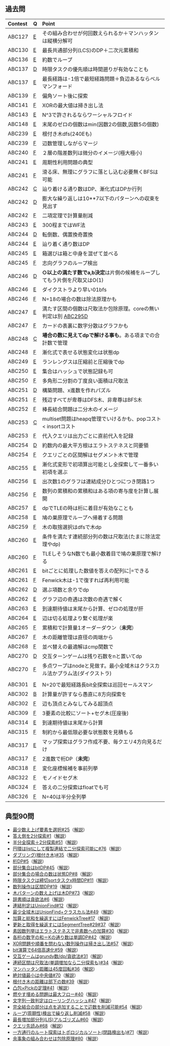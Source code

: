 ## 過去問
|Contest|Q|Point|
|:----|:----|:----|
|ABC127|[E](https://atcoder.jp/contests/abc127/tasks/abc127_e)|その組み合わせが何回数えられるか＋マンハッタンは縦横分解可|
|ABC130|[E](https://atcoder.jp/contests/abc130/tasks/abc130_e)|最長共通部分列(LCS)のDP＋二次元累積和|
|ABC136|[E](https://atcoder.jp/contests/abc136/tasks/abc136_e)|約数でループ|
|ABC137|[D](https://atcoder.jp/contests/abc137/tasks/abc137_d)|時限タスクの優先順は時間遡りが有効なことも|
|ABC137|[E](https://atcoder.jp/contests/abc137/tasks/abc137_e)|最長経路は-1倍で最短経路問題＋負辺あるならベルマンフォード|
|ABC139|[F](https://atcoder.jp/contests/abc139/tasks/abc139_f)|偏角ソート後に探索|
|ABC141|[F](https://atcoder.jp/contests/abc141/tasks/abc141_f)|XORの最大値は掃き出し法|
|ABC143|[E](https://atcoder.jp/contests/abc143/tasks/abc143_e)|N^3で許されるならワーシャルフロイド|
|ABC148|[E](https://atcoder.jp/contests/abc148/tasks/abc148_e)|末尾のゼロの個数はmin(因数2の個数,因数5の個数)|
|ABC239|[E](https://atcoder.jp/contests/abc239/tasks/abc239_e)|根付き木dfs(240Eも)|
|ABC239|[F](https://atcoder.jp/contests/abc239/tasks/abc239_f)|辺数管理しながらマージ|
|ABC240|[F](https://atcoder.jp/contests/abc240/tasks/abc240_f)|２層の階差数列は微分のイメージ(極大極小)|
|ABC241|[E](https://atcoder.jp/contests/abc241/tasks/abc241_e)|周期性利用問題の典型|
|ABC241|[F](https://atcoder.jp/contests/abc241/tasks/abc241_f)|滑る床、無理にグラフに落とし込む必要無くBFSは可能|
|ABC242|[C](https://atcoder.jp/contests/abc242/tasks/abc242_c)|辿り着ける通り数はDP、漸化式はDPか行列|
|ABC242|[D](https://atcoder.jp/contests/abc242/tasks/abc242_d)|膨大な繰り返しは10\*\*7以下のパターンへの収束を見出す|
|ABC242|[F](https://atcoder.jp/contests/abc242/tasks/abc242_f)|二項定理で計算量削減|
|ABC243|[E](https://atcoder.jp/contests/abc243/tasks/abc243_e)|300程まではWF法|
|ABC244|[D](https://atcoder.jp/contests/abc244/tasks/abc244_d)|転倒数、偶置換奇置換|
|ABC244|[E](https://atcoder.jp/contests/abc244/tasks/abc244_e)|辿り着く通り数はDP|
|ABC245|[E](https://atcoder.jp/contests/abc245/tasks/abc245_e)|箱選びは箱と中身を混ぜて並べる|
|ABC245|[F](https://atcoder.jp/contests/abc245/tasks/abc245_f)|志向グラフのループ検出|
|ABC246|[D](https://atcoder.jp/contests/abc246/tasks/abc246_d)|**○以上の満たす数でa,b決定**は片側の候補をループしてもう片側を尺取又はO(1)|
|ABC246|[E](https://atcoder.jp/contests/abc246/tasks/abc246_e)|ダイクストラより早い01bfs|
|ABC246|[F](https://atcoder.jp/contests/abc246/tasks/abc246_f)|N=18の場合の数は除法原理かも|
|ABC247|[E](https://atcoder.jp/contests/abc247/tasks/abc247_e)|満たす区間の個数は尺取法か包除原理。coreの無い判定は別 [ABC295D](https://atcoder.jp/contests/abc295/tasks/abc295_d)|
|ABC247|[F](https://atcoder.jp/contests/abc247/tasks/abc247_f)|カードの表裏に数字分散はグラフかも|
|ABC248|[C](https://atcoder.jp/contests/abc248/tasks/abc248_c)|**場合の数に見えてdpで解ける事も**。ある項までの合計数で管理|
|ABC248|[F](https://atcoder.jp/contests/abc248/tasks/abc248_f)|漸化式で表せる状態変化は状態dp|
|ABC249|[E](https://atcoder.jp/contests/abc249/tasks/abc249_e)|ランレングスは圧縮前と圧縮後でdp|
|ABC250|[E](https://atcoder.jp/contests/abc250/tasks/abc250_e)|集合はハッシュで状態記録も可|
|ABC250|[F](https://atcoder.jp/contests/abc250/tasks/abc250_f)|多角形二分割の丁度良い面積は尺取法|
|ABC251|[D](https://atcoder.jp/contests/abc251/tasks/abc251_d)|構築問題、x進数を作れパズル|
|ABC251|[F](https://atcoder.jp/contests/abc251/tasks/abc251_f)|残辺すべてが卑尊はDFS木、非卑尊はBFS木|
|ABC252|[F](https://atcoder.jp/contests/abc252/tasks/abc252_f)|棒長結合問題は二分木のイメージ|
|ABC253|[C](https://atcoder.jp/contests/abc253/tasks/abc253_c)|multiset問題はheapq管理でいけるかも、popコスト < insortコスト|
|ABC253|[F](https://atcoder.jp/contests/abc253/tasks/abc253_f)|代入クエリは出力ごとに直前代入を記録|
|ABC254|[D](https://atcoder.jp/contests/abc254/tasks/abc254_d)|約数内の最大平方根はエラトステネスと同要領|
|ABC254|[F](https://atcoder.jp/contests/abc254/tasks/abc254_f)|クエリごとの区間解はセグメント木で管理|
|ABC255|[E](https://atcoder.jp/contests/abc255/tasks/abc255_e)|漸化式変形で初項算出可能とし全探索して一番多い初項を選ぶ|
|ABC256|[E](https://atcoder.jp/contests/abc256/tasks/abc256_e)|出次数1のグラフは連結成分ひとつにつき閉路1つ|
|ABC256|[F](https://atcoder.jp/contests/abc256/tasks/abc256_f)|数列の累積和の累積和はある項の寄与度を計算し展開|
|ABC257|[E](https://atcoder.jp/contests/abc257/tasks/abc257_e)|dpでTLEの時は桁に着目が有効なことも|
|ABC258|[E](https://atcoder.jp/contests/abc258/tasks/abc258_e)|鳩の巣原理でループへ帰着する問題|
|ABC259|[F](https://atcoder.jp/contests/abc259/tasks/abc259_f)|木の取捨選択はdfsで木dp|
|ABC260|[E](https://atcoder.jp/contests/abc260/tasks/abc260_e)|条件を満たす連続部分列の数は尺取法(たまに除法定理やdp)|
|ABC260|[F](https://atcoder.jp/contests/abc260/tasks/abc260_f)|TLEしそうなN数でも最小数着目で鳩の巣原理で解ける|
|ABC261|[E](https://atcoder.jp/contests/abc261/tasks/abc261_e)|bitごとに処理した数値を答えの配列に\|=できる|
|ABC261|[F](https://atcoder.jp/contests/abc261/tasks/abc261_f)|Fenwick木は-1で復すれば再利用可能|
|ABC262|[D](https://atcoder.jp/contests/abc262/tasks/abc262_d)|選ぶ項数と余りでdp|
|ABC262|[E](https://atcoder.jp/contests/abc262/tasks/abc262_e)|グラフ辺の奇遇は次数の奇遇で解く|
|ABC263|[E](https://atcoder.jp/contests/abc263/tasks/abc263_e)|到達期待値は末尾から計算、ゼロの処理が肝|
|ABC264|[E](https://atcoder.jp/contests/abc264/tasks/abc264_e)|辺は切る処理より繋ぐ処理が楽|
|ABC265|[F](https://atcoder.jp/contests/abc265/tasks/abc265_f)|累積和で計算量1オーダーダウン（**未完**）|
|ABC267|[F](https://atcoder.jp/contests/abc267/tasks/abc267_f)|木の距離管理は直径の両端から|
|ABC268|[F](https://atcoder.jp/contests/abc268/tasks/abc268_f)|並べ替えの最適解はcmp関数で|
|ABC270|[D](https://atcoder.jp/contests/abc270/tasks/abc270_d)|交互ターンゲームは残り石数をnと置いてdp|
|ABC270|[F](https://atcoder.jp/contests/abc270/tasks/abc270_f)|多点ワープはnodeと見做す。最小全域木はクラスカル法かプラム法(ダイクストラ)|
||||
|ABC301|[E](https://atcoder.jp/contests/abc301/tasks/abc301_e)|N=20で最短経路長bit全探索は巡回セールスマン|
|ABC302|[B](https://atcoder.jp/contests/abc302/tasks/abc302_b)|計算量が許すなら愚直に8方向探索を|
|ABC302|[F](https://atcoder.jp/contests/abc302/tasks/abc302_f)|辺も頂点とみなしてみる超頂点|
|ABC309|[F](https://atcoder.jp/contests/abc309/tasks/abc309_f)|3要素の比較にソート+セグ木(圧座後)|
|ABC314|[E](https://atcoder.jp/contests/abc314/tasks/abc314_e)|到達期待値は末尾から計算|
|ABC315|[F](https://atcoder.jp/contests/abc315/tasks/abc315_f)|制約から最低限必要な状態数を見積もる|
|ABC317|[E](https://atcoder.jp/contests/abc317/tasks/abc317_e)|マップ探索はグラフ作成不要、毎クエリ4方向見るだけ|
|ABC317|[F](https://atcoder.jp/contests/abc317/tasks/abc317_f)|2進数で桁DP（**未完**）|
|ABC318|[F](https://atcoder.jp/contests/abc318/tasks/abc318_f)|変化座標候補を事前列挙|
|ABC322|[F](https://atcoder.jp/contests/abc322/tasks/abc322_f)|モノイドセグ木|
|ABC324|[F](https://atcoder.jp/contests/abc324/tasks/abc324_f)|答えの二分探索はfloatでも可|
|ABC326|[F](https://atcoder.jp/contests/abc324/tasks/abc326_f)|N=40は半分全列挙|

## 典型90問
- [最少数え上げ要素を選択#25](https://atcoder.jp/contests/typical90/submissions/35225706)（[解説](https://github.com/E869120/kyopro_educational_90/blob/main/editorial/025.jpg)）
- [答え側を2分探索#1](https://atcoder.jp/contests/typical90/submissions/34487062)（[解説](https://github.com/E869120/kyopro_educational_90/blob/main/editorial/001.jpg)）
- [半分全探索＋2分探索#51](https://atcoder.jp/contests/typical90/submissions/36008121)（[解説](https://github.com/E869120/kyopro_educational_90/blob/main/editorial/051.jpg)）
- [円環はlistにして複製連結で二分探索可能に#76](https://atcoder.jp/contests/typical90/submissions/38541165)（[解説](https://github.com/E869120/kyopro_educational_90/blob/main/editorial/076.jpg)）
- [ダブリング(根付き木)#35](https://atcoder.jp/contests/typical90/submissions/35368779)（[解説](https://github.com/E869120/kyopro_educational_90/blob/main/editorial/035-02.jpg)）
- [桁DP#5](https://atcoder.jp/contests/typical90/submissions/33173921)（[解説](https://github.com/E869120/kyopro_educational_90/blob/main/editorial/005-01.jpg)）
- [部分集合はbitDP#45](https://atcoder.jp/contests/typical90/submissions/35441720)（[解説](https://github.com/E869120/kyopro_educational_90/blob/main/editorial/045.jpg)）
- [部分集合の場合の数は状態DP#8](https://atcoder.jp/contests/typical90/submissions/34868209)（[解説](https://github.com/E869120/kyopro_educational_90/blob/main/editorial/008.jpg)）
- [時限タスクは締切sortタスクx時間DP#11](https://atcoder.jp/contests/typical90/submissions/34888277)（[解説](https://github.com/E869120/kyopro_educational_90/blob/main/editorial/011-02.jpg)）
- [数列操作は区間DP#19](https://atcoder.jp/contests/typical90/submissions/35210132)（[解説](https://github.com/E869120/kyopro_educational_90/blob/main/editorial/019.jpg)）
- [木パターンの数え上げは木DP#73](https://atcoder.jp/contests/typical90/submissions/38537528)（[解説](https://github.com/E869120/kyopro_educational_90/blob/main/editorial/073.jpg)）
- [辞書順は貪欲法#6](https://atcoder.jp/contests/typical90/submissions/34867193)（[解説](https://github.com/E869120/kyopro_educational_90/blob/main/editorial/006.jpg)）
- [連結判定はUnionFind#12](https://atcoder.jp/contests/typical90/submissions/34889083)（[解説](https://github.com/E869120/kyopro_educational_90/blob/main/editorial/012.jpg)）
- [最少全域木はUnionFind+クラスカル法#49](https://atcoder.jp/contests/typical90/submissions/35992502)（[解説](https://github.com/E869120/kyopro_educational_90/blob/main/editorial/049.jpg)）
- [加算と総和を繰返すにはFenwickTree#17](https://atcoder.jp/contests/typical90/submissions/35192768)（[解説](https://github.com/E869120/kyopro_educational_90/blob/main/editorial/017-03.jpg)）
- [更新と取得を繰返すにはSegmentTree#29#37](https://atcoder.jp/contests/typical90/submissions/35241803)（[解説](https://github.com/E869120/kyopro_educational_90/blob/main/editorial/029-02.jpg)）
- [素因数列挙はエラトステネスで非素数への加算#30](https://atcoder.jp/contests/typical90/submissions/35241997)（[解説](https://github.com/E869120/kyopro_educational_90/blob/main/editorial/030.jpg)）
- [各桁の数字の和＝Kの通り数は単調DP#42](https://atcoder.jp/contests/typical90/submissions/35427310)（[解説](https://github.com/E869120/kyopro_educational_90/blob/main/editorial/042.jpg)）
- [XOR問題や順番を問わない数列操作は掃き出し法#57](https://atcoder.jp/contests/typical90/submissions/36314716)（[解説](https://github.com/E869120/kyopro_educational_90/blob/main/editorial/057.jpg)）
- [bit演算で64倍高速化#59](https://atcoder.jp/contests/typical90/submissions/36357617)（[解説](https://github.com/E869120/kyopro_educational_90/blob/main/editorial/059-02.jpg)）
- [交互ゲームはgrundy数/dp/貪欲法#31](https://atcoder.jp/contests/typical90/submissions/35243279)（[解説](https://github.com/E869120/kyopro_educational_90/blob/main/editorial/031.jpg)）
- [連続区間は尺取法(単調増加なら二分探索も)#34](https://atcoder.jp/contests/typical90/submissions/35245981)（[解説](https://github.com/E869120/kyopro_educational_90/blob/main/editorial/034.jpg)）
- [マンハッタン距離は45度回転#36](https://atcoder.jp/contests/typical90/submissions/35370438)（[解説](https://github.com/E869120/kyopro_educational_90/blob/main/editorial/036.jpg)）
- [絶対値最小は中央値#70](https://atcoder.jp/contests/typical90/submissions/37367857)（[解説](https://github.com/E869120/kyopro_educational_90/blob/main/editorial/070.jpg)）
- [根付き木の距離は部下の数#39](https://atcoder.jp/contests/typical90/submissions/35374640)（[解説](https://github.com/E869120/kyopro_educational_90/blob/main/editorial/039.jpg)）
- [凸包×Pickの定理#41](https://atcoder.jp/contests/typical90/submissions/35426880)（[解説](https://github.com/E869120/kyopro_educational_90/blob/main/editorial/041-03.jpg)）
- [燃やす埋める問題は最大フロー#40](https://atcoder.jp/contests/typical90/submissions/35389500)（[解説](https://github.com/E869120/kyopro_educational_90/blob/main/editorial/040.jpg)）
- [文字列一致判定はローリングハッシュ#47](https://atcoder.jp/contests/typical90/submissions/35620637)（[解説](https://github.com/E869120/kyopro_educational_90/blob/main/editorial/047-02.jpg)）
- [完全結合の部分は点を追加することで辺数を削減可能#54](https://atcoder.jp/contests/typical90/submissions/36189224)（[解説](https://github.com/E869120/kyopro_educational_90/blob/main/editorial/054.jpg)）
- [ループ(周期性)検出で繰り返し削減#58](https://atcoder.jp/contests/typical90/submissions/36319380)（[解説](https://github.com/E869120/kyopro_educational_90/blob/main/editorial/058.jpg)）
- [最長増加部分列(LIS)アルゴリズム#60](https://atcoder.jp/contests/typical90/submissions/36358194)（[解説](https://github.com/E869120/kyopro_educational_90/blob/main/editorial/060.jpg)）
- [クエリ先読み#68](https://atcoder.jp/contests/typical90/submissions/37317678)（[解説](https://github.com/E869120/kyopro_educational_90/blob/main/editorial/068.jpg)）
- [一方通行のルート探索はトポロジカルソート(閉路検出も)#71](https://atcoder.jp/contests/typical90/submissions/38447554)（[解説](https://github.com/E869120/kyopro_educational_90/blob/main/editorial/071-03.jpg)）
- [余事象の組み合わせは包除原理#80](https://atcoder.jp/contests/typical90/submissions/38682064)（[解説](https://github.com/E869120/kyopro_educational_90/blob/main/editorial/080.jpg)）
